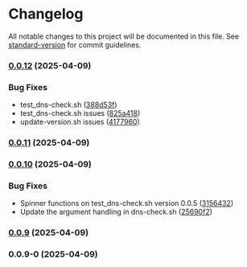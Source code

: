# Changelog

All notable changes to this project will be documented in this file. See [standard-version](https://github.com/conventional-changelog/standard-version) for commit guidelines.

### [0.0.12](https://github.com/DavitTec/dns-check/compare/v0.0.11...v0.0.12) (2025-04-09)


### Bug Fixes

*  test_dns-check.sh ([388d53f](https://github.com/DavitTec/dns-check/commit/388d53f0baa6f8562155ddfc0e1463abf150e5a0))
* test_dns-check.sh issues ([825a418](https://github.com/DavitTec/dns-check/commit/825a41844f9d4741fc602265c96201118e98a919))
* update-version.sh issues ([4177960](https://github.com/DavitTec/dns-check/commit/41779601b53f6c6ad7ad213073dfaa2f2222ffe9))

### [0.0.11](https://github.com/DavitTec/dns-check/compare/v0.0.10...v0.0.11) (2025-04-09)

### [0.0.10](https://github.com/DavitTec/dns-check/compare/v0.0.9...v0.0.10) (2025-04-09)


### Bug Fixes

* Spinner functions on test_dns-check.sh version 0.0.5 ([3156432](https://github.com/DavitTec/dns-check/commit/315643216f63b72c3e579746c10a309c7b992c1c))
* Update the argument handling in dns-check.sh ([25690f2](https://github.com/DavitTec/dns-check/commit/25690f283ebdd3fca6db80584bc151ebab1fb5cc))

### [0.0.9](https://github.com/DavitTec/dns-check/compare/v0.0.9-0...v0.0.9) (2025-04-09)

### 0.0.9-0 (2025-04-09)
